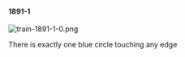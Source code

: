 #### 1891-1
![train-1891-1-0.png](https://github.com/lil-lab/nlvr/raw/master/nlvr/train/images/28/train-1891-1-0.png "train-1891-1-0.png")

There is exactly one blue circle touching any edge